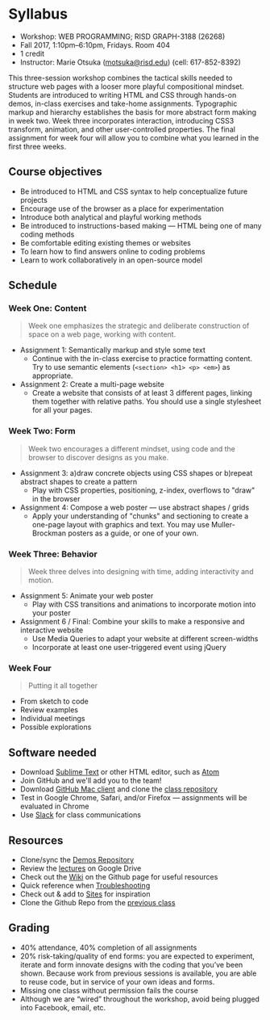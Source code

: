 # Syllabus

* Workshop: WEB PROGRAMMING; RISD GRAPH-3188 (26268)
* Fall 2017, 1:10pm–6:10pm, Fridays. Room 404
* 1 credit
* Instructor: Marie Otsuka (motsuka@risd.edu) (cell: 617-852-8392)

This three-session workshop combines the tactical skills needed to structure web pages with a looser more playful compositional mindset. Students are introduced to writing HTML and CSS through hands-on demos, in-class exercises and take-home assignments. Typographic markup and hierarchy establishes the basis for more abstract form making in week two. Week three incorporates interaction, introducing CSS3 transform, animation, and other user-controlled properties. The final assignment for week four will allow you to combine what you learned in the first three weeks.

## Course objectives
* Be introduced to HTML and CSS syntax to help conceptualize future projects
* Encourage use of the browser as a place for experimentation
* Introduce both analytical and playful working methods
* Be introduced to instructions-based making — HTML being one of many coding methods
* Be comfortable editing existing themes or websites
* To learn how to find answers online to coding problems
* Learn to work collaboratively in an open-source model

## Schedule
### Week One: Content
>Week one emphasizes the strategic and deliberate construction of space on a web page, working with content. 
* Assignment 1: Semantically markup and style some text
	* Continue with the in-class exercise to practice formatting content. Try to use semantic elements (`<section> <h1> <p> <em>`) as appropriate.
* Assignment 2: Create a multi-page website
	* Create a website that consists of at least 3 different pages, linking them together with relative paths. You should use a single stylesheet for all your pages.


### Week Two: Form
>Week two encourages a different mindset, using code and the browser to discover designs as you make.  
* Assignment 3: a)draw concrete objects using CSS shapes or b)repeat abstract shapes to create a pattern
	* Play with CSS properties, positioning, z-index, overflows to "draw" in the browser
* Assignment 4: Compose a web poster — use abstract shapes / grids
	* Apply your understanding of "chunks" and sectioning to create a one-page layout with graphics and text. You may use Muller-Brockman posters as a guide, or one of your own. 

### Week Three: Behavior
>Week three delves into designing with time, adding interactivity and motion.
* Assignment 5: Animate your web poster
	* Play with CSS transitions and animations to incorporate motion into your poster
* Assignment 6 / Final: Combine your skills to make a responsive and interactive website
	* Use Media Queries to adapt your website at different screen-widths
	* Incorporate at least one user-triggered event using jQuery


### Week Four
>Putting it all together
* From sketch to code
* Review examples
* Individual meetings
* Possible explorations

## Software needed
* Download [Sublime Text](https://www.sublimetext.com/3) or other HTML editor, such as [Atom](https://atom.io/)
* Join GitHub and  we'll add you to the team!
* Download [GitHub Mac client](https://desktop.github.com/) and clone the [class repository](https://github.com/risd-web/wp-fall17)
* Test in Google Chrome, Safari, and/or Firefox — assignments will be evaluated in Chrome
* Use [Slack](https://join.slack.com/t/wpfall17/shared_invite/MjM3OTUzODE5MzE1LTE1MDQ4NDYxNjgtOTg3NzM1MmI0NQ) for class communications

## Resources
* Clone/sync the [Demos Repository](https://github.com/risd-web/wp-demos)
* Review the [lectures](https://drive.google.com/drive/folders/0B3lDDEnD7CkNN0xvMEI1QmkyNkE?usp=sharing) on Google Drive 
* Check out the [Wiki](https://github.com/risd-web/wp-fall17/wiki) on the Github page for useful resources
* Quick reference when [Troubleshooting](https://github.com/risd-web/wp-fall17/wiki/Common-Errors)
* Check out & add to [Sites](https://github.com/risd-web/wp-fall17/wiki/Sites) for inspiration
* Clone the Github Repo from the [previous class](https://github.com/risd-web/wp-spring17)

## Grading
* 40% attendance, 40% completion of all assignments
* 20% risk-taking/quality of end forms: you are expected to experiment, iterate and form innovate designs with the coding that you’ve been shown. Because work from previous sessions is available, you are able to reuse code, but in service of your own ideas and forms.
* Missing one class without permission fails the course
* Although we are “wired” throughout the workshop, avoid being plugged into Facebook, email, etc.
